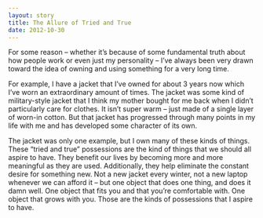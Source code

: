 ```yaml
---
layout: story
title: The Allure of Tried and True
date: 2012-10-30
---
```


For some reason – whether it’s because of some fundamental truth about how people work or even just my personality – I’ve always been very drawn toward the idea of owning and using something for a very long time.

For example, I have a jacket that I’ve owned for about 3 years now which I’ve worn an extraordinary amount of times. The jacket was some kind of military-style jacket that I think my mother bought for me back when I didn’t particularly care for clothes. It isn’t super warm – just made of a single layer of worn-in cotton. But that jacket has progressed through many points in my life with me and has developed some character of its own.

The jacket was only one example, but I own many of these kinds of things. These “tried and true” possessions are the kind of things that we should all aspire to have. They benefit our lives by becoming more and more meaningful as they are used. Additionally, they help eliminate the constant desire for something new. Not a new jacket every winter, not a new laptop whenever we can afford it – but one object that does one thing, and does it damn well. One object that fits you and that you’re comfortable with. One object that grows with you. Those are the kinds of possessions that I aspire to have.